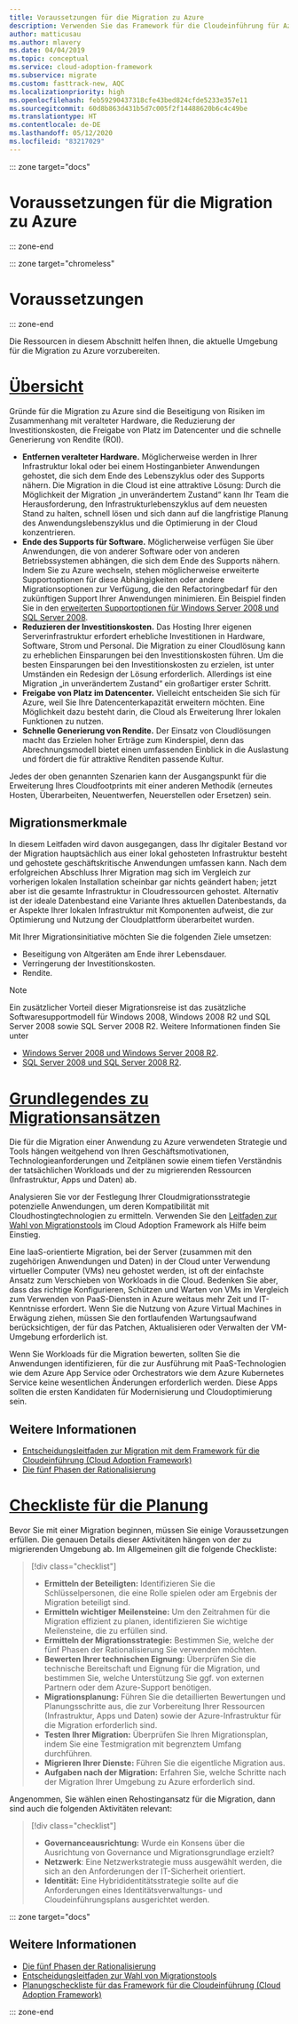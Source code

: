 ```yaml
---
title: Voraussetzungen für die Migration zu Azure
description: Verwenden Sie das Framework für die Cloudeinführung für Azure, um sich damit vertraut zu machen, wie Sie sich auf die Azure-Migration vorbereiten und welche Voraussetzungen für ein erfolgreiches Migrationsprojekt erfüllt sein müssen.
author: matticusau
ms.author: mlavery
ms.date: 04/04/2019
ms.topic: conceptual
ms.service: cloud-adoption-framework
ms.subservice: migrate
ms.custom: fasttrack-new, AQC
ms.localizationpriority: high
ms.openlocfilehash: feb59290437318cfe43bed824cfde5233e357e11
ms.sourcegitcommit: 60d8b863d431b5d7c005f2f14488620b6c4c49be
ms.translationtype: HT
ms.contentlocale: de-DE
ms.lasthandoff: 05/12/2020
ms.locfileid: "83217029"
---
```

::: zone target="docs"

# <a name="prerequisites-for-migrating-to-azure"></a>Voraussetzungen für die Migration zu Azure

::: zone-end

::: zone target="chromeless"

# <a name="prerequisites"></a>Voraussetzungen

::: zone-end

Die Ressourcen in diesem Abschnitt helfen Ihnen, die aktuelle Umgebung für die Migration zu Azure vorzubereiten.

# <a name="overview"></a>[Übersicht](#tab/Overview)

Gründe für die Migration zu Azure sind die Beseitigung von Risiken im Zusammenhang mit veralteter Hardware, die Reduzierung der Investitionskosten, die Freigabe von Platz im Datencenter und die schnelle Generierung von Rendite (ROI).

- **Entfernen veralteter Hardware.** Möglicherweise werden in Ihrer Infrastruktur lokal oder bei einem Hostinganbieter Anwendungen gehostet, die sich dem Ende des Lebenszyklus oder des Supports nähern. Die Migration in die Cloud ist eine attraktive Lösung: Durch die Möglichkeit der Migration „in unverändertem Zustand“ kann Ihr Team die Herausforderung, den Infrastrukturlebenszyklus auf dem neuesten Stand zu halten, schnell lösen und sich dann auf die langfristige Planung des Anwendungslebenszyklus und die Optimierung in der Cloud konzentrieren.
- **Ende des Supports für Software.** Möglicherweise verfügen Sie über Anwendungen, die von anderer Software oder von anderen Betriebssystemen abhängen, die sich dem Ende des Supports nähern. Indem Sie zu Azure wechseln, stehen möglicherweise erweiterte Supportoptionen für diese Abhängigkeiten oder andere Migrationsoptionen zur Verfügung, die den Refactoringbedarf für den zukünftigen Support Ihrer Anwendungen minimieren. Ein Beispiel finden Sie in den [erweiterten Supportoptionen für Windows Server 2008 und SQL Server 2008](https://azure.microsoft.com/blog/announcing-new-options-for-sql-server-2008-and-windows-server-2008-end-of-support).
- **Reduzieren der Investitionskosten.** Das Hosting Ihrer eigenen Serverinfrastruktur erfordert erhebliche Investitionen in Hardware, Software, Strom und Personal. Die Migration zu einer Cloudlösung kann zu erheblichen Einsparungen bei den Investitionskosten führen. Um die besten Einsparungen bei den Investitionskosten zu erzielen, ist unter Umständen ein Redesign der Lösung erforderlich. Allerdings ist eine Migration „in unverändertem Zustand“ ein großartiger erster Schritt.
- **Freigabe von Platz im Datencenter.** Vielleicht entscheiden Sie sich für Azure, weil Sie Ihre Datencenterkapazität erweitern möchten. Eine Möglichkeit dazu besteht darin, die Cloud als Erweiterung Ihrer lokalen Funktionen zu nutzen.
- **Schnelle Generierung von Rendite.** Der Einsatz von Cloudlösungen macht das Erzielen hoher Erträge zum Kinderspiel, denn das Abrechnungsmodell bietet einen umfassenden Einblick in die Auslastung und fördert die für attraktive Renditen passende Kultur.

Jedes der oben genannten Szenarien kann der Ausgangspunkt für die Erweiterung Ihres Cloudfootprints mit einer anderen Methodik (erneutes Hosten, Überarbeiten, Neuentwerfen, Neuerstellen oder Ersetzen) sein.

## <a name="migration-characteristics"></a>Migrationsmerkmale

In diesem Leitfaden wird davon ausgegangen, dass Ihr digitaler Bestand vor der Migration hauptsächlich aus einer lokal gehosteten Infrastruktur besteht und gehostete geschäftskritische Anwendungen umfassen kann. Nach dem erfolgreichen Abschluss Ihrer Migration mag sich im Vergleich zur vorherigen lokalen Installation scheinbar gar nichts geändert haben; jetzt aber ist die gesamte Infrastruktur in Cloudressourcen gehostet. Alternativ ist der ideale Datenbestand eine Variante Ihres aktuellen Datenbestands, da er Aspekte Ihrer lokalen Infrastruktur mit Komponenten aufweist, die zur Optimierung und Nutzung der Cloudplattform überarbeitet wurden.

Mit Ihrer Migrationsinitiative möchten Sie die folgenden Ziele umsetzen:

- Beseitigung von Altgeräten am Ende ihrer Lebensdauer.
- Verringerung der Investitionskosten.
- Rendite.

> [!NOTE]
> Ein zusätzlicher Vorteil dieser Migrationsreise ist das zusätzliche Softwaresupportmodell für Windows 2008, Windows 2008 R2 und SQL Server 2008 sowie SQL Server 2008 R2. Weitere Informationen finden Sie unter
>
> - [Windows Server 2008 und Windows Server 2008 R2](https://www.microsoft.com/cloud-platform/windows-server-2008).
> - [SQL Server 2008 und SQL Server 2008 R2](https://www.microsoft.com/sql-server/sql-server-2008).

# <a name="understand-migration-approaches"></a>[Grundlegendes zu Migrationsansätzen](#tab/Approach)

Die für die Migration einer Anwendung zu Azure verwendeten Strategie und Tools hängen weitgehend von Ihren Geschäftsmotivationen, Technologieanforderungen und Zeitplänen sowie einem tiefen Verständnis der tatsächlichen Workloads und der zu migrierenden Ressourcen (Infrastruktur, Apps und Daten) ab.

Analysieren Sie vor der Festlegung Ihrer Cloudmigrationsstrategie potenzielle Anwendungen, um deren Kompatibilität mit Cloudhostingtechnologien zu ermitteln. Verwenden Sie den [Leitfaden zur Wahl von Migrationstools](../../decision-guides/migrate-decision-guide/index.md) im Cloud Adoption Framework als Hilfe beim Einstieg.

Eine IaaS-orientierte Migration, bei der Server (zusammen mit den zugehörigen Anwendungen und Daten) in der Cloud unter Verwendung virtueller Computer (VMs) neu gehostet werden, ist oft der einfachste Ansatz zum Verschieben von Workloads in die Cloud. Bedenken Sie aber, dass das richtige Konfigurieren, Schützen und Warten von VMs im Vergleich zum Verwenden von PaaS-Diensten in Azure weitaus mehr Zeit und IT-Kenntnisse erfordert. Wenn Sie die Nutzung von Azure Virtual Machines in Erwägung ziehen, müssen Sie den fortlaufenden Wartungsaufwand berücksichtigen, der für das Patchen, Aktualisieren oder Verwalten der VM-Umgebung erforderlich ist.

Wenn Sie Workloads für die Migration bewerten, sollten Sie die Anwendungen identifizieren, für die zur Ausführung mit PaaS-Technologien wie dem Azure App Service oder Orchestrators wie dem Azure Kubernetes Service keine wesentlichen Änderungen erforderlich werden. Diese Apps sollten die ersten Kandidaten für Modernisierung und Cloudoptimierung sein.

## <a name="learn-more"></a>Weitere Informationen

- [Entscheidungsleitfaden zur Migration mit dem Framework für die Cloudeinführung (Cloud Adoption Framework)](../../decision-guides/migrate-decision-guide/index.md)
- [Die fünf Phasen der Rationalisierung](../../digital-estate/5-rs-of-rationalization.md)

# <a name="planning-checklist"></a>[Checkliste für die Planung](#tab/Checklist)

Bevor Sie mit einer Migration beginnen, müssen Sie einige Voraussetzungen erfüllen. Die genauen Details dieser Aktivitäten hängen von der zu migrierenden Umgebung ab. Im Allgemeinen gilt die folgende Checkliste:

> [!div class="checklist"]
>
> - **Ermitteln der Beteiligten:** Identifizieren Sie die Schlüsselpersonen, die eine Rolle spielen oder am Ergebnis der Migration beteiligt sind.
> - **Ermitteln wichtiger Meilensteine:** Um den Zeitrahmen für die Migration effizient zu planen, identifizieren Sie wichtige Meilensteine, die zu erfüllen sind.
> - **Ermitteln der Migrationsstrategie:** Bestimmen Sie, welche der fünf Phasen der Rationalisierung Sie verwenden möchten.
> - **Bewerten Ihrer technischen Eignung:** Überprüfen Sie die technische Bereitschaft und Eignung für die Migration, und bestimmen Sie, welche Unterstützung Sie ggf. von externen Partnern oder dem Azure-Support benötigen.
> - **Migrationsplanung:** Führen Sie die detaillierten Bewertungen und Planungsschritte aus, die zur Vorbereitung Ihrer Ressourcen (Infrastruktur, Apps und Daten) sowie der Azure-Infrastruktur für die Migration erforderlich sind.
> - **Testen Ihrer Migration:** Überprüfen Sie Ihren Migrationsplan, indem Sie eine Testmigration mit begrenztem Umfang durchführen.
> - **Migrieren Ihrer Dienste:** Führen Sie die eigentliche Migration aus.
> - **Aufgaben nach der Migration:** Erfahren Sie, welche Schritte nach der Migration Ihrer Umgebung zu Azure erforderlich sind.

Angenommen, Sie wählen einen Rehostingansatz für die Migration, dann sind auch die folgenden Aktivitäten relevant:

> [!div class="checklist"]
>
> - **Governanceausrichtung:** Wurde ein Konsens über die Ausrichtung von Governance und Migrationsgrundlage erzielt?
> - **Netzwerk**: Eine Netzwerkstrategie muss ausgewählt werden, die sich an den Anforderungen der IT-Sicherheit orientiert.
> - **Identität:** Eine Hybrididentitätsstrategie sollte auf die Anforderungen eines Identitätsverwaltungs- und Cloudeinführungsplans ausgerichtet werden.

::: zone target="docs"

<!-- markdownlint-disable MD024 -->

## <a name="learn-more"></a>Weitere Informationen

- [Die fünf Phasen der Rationalisierung](../../digital-estate/5-rs-of-rationalization.md)
- [Entscheidungsleitfaden zur Wahl von Migrationstools](../../decision-guides/migrate-decision-guide/index.md)
- [Planungscheckliste für das Framework für die Cloudeinführung (Cloud Adoption Framework)](../migration-considerations/prerequisites/planning-checklist.md)

::: zone-end
